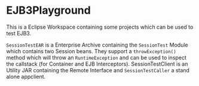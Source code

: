EJB3Playground
==============
This is a Eclipse Workspace containing some projects which can be used to test EJB3.

`SessionTestEAR` is a Enterprise Archive containing the `SessionTest` Module which contains two
Session beans. They support a `throwException()` method which will throw an `RuntimeException` and
can be used to inspect the callstack (for Container and EJB Interceptors).  SessionTestClient is an 
Utility JAR containing the Remote Interface and `SessionTestCaller` a stand alone appclient.
